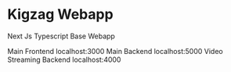 # Kigzag Webapp

Next Js Typescript Base Webapp

Main Frontend localhost:3000
Main Backend localhost:5000
Video Streaming Backend localhost:4000
